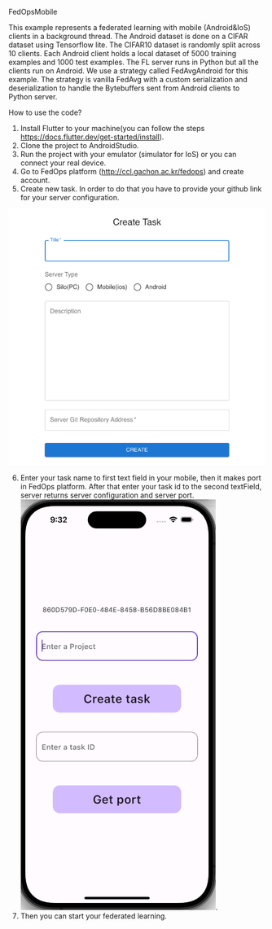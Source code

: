 FedOpsMobile

This example represents a federated learning with mobile (Android&IoS) clients in a background thread. The Android dataset is done on a CIFAR dataset using Tensorflow lite.
The CIFAR10 dataset is randomly split across 10 clients. Each Android client holds a local dataset of 5000 training examples and 1000 test examples.
The FL server runs in Python but all the clients run on Android.
We use a strategy called FedAvgAndroid for this example.
The strategy is vanilla FedAvg with a custom serialization and deserialization to handle the Bytebuffers sent from Android clients to Python server.

How to use the code?

1. Install Flutter to your machine(you can follow the steps https://docs.flutter.dev/get-started/install).
2. Clone the project to AndroidStudio.
3. Run the project with your emulator (simulator for IoS) or you can connect your real device.
4. Go to FedOps platform (http://ccl.gachon.ac.kr/fedops) and create account.
5. Create new task. In order to do that you have to provide your github link for your server configuration.

<div style="text-align: right;">
      <img src="assets/img.png" style="max-width:100%;" />
</div>

6. Enter your task name to first text field in your mobile, then it makes port in FedOps platform. After that enter your task id to the second textField, server returns server configuration and server 
port.
![](assets/img_2.png).
7. Then you can start your federated learning.


